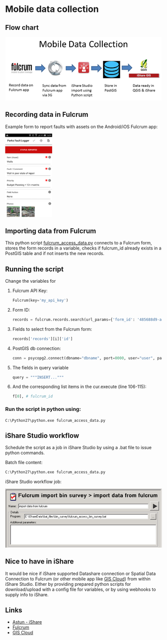 # Mobile data collection

## Flow chart

![flow chart image](https://raw.githubusercontent.com/rjspiers/mobile-GIS-data-collection/master/gis%20flowchart%20for%20github.png)


## Recording data in Fulcrum

Example form to report faults with assets on the Android/iOS Fulcrum app:

<img src="https://raw.githubusercontent.com/rjspiers/mobile-GIS-data-collection/master/fulcrum_form_example.png" width=30%>

## Importing data from Fulcrum

This python script [fulcrum_access_data.py](fulcrum_access_data.py) connects to a Fulcrum form, stores the form records in a variable, checks if fulcrum_id already exists in a PostGIS table and if not inserts the new records.

## Running the script
Change the variables for 

1. Fulcrum API Key: 
	```python
	Fulcrum(key='my_api_key')
	```

1. Form ID: 
	
	```python
	records = fulcrum.records.search(url_params={'form_id': '485688d9-aca6-4586-a624-260b0ca71c6a'})
	```

1. Fields to select from the Fulcrum form: 
	
	```python
	records['records'][i]['id']
	```

1. PostGIS db connection: 
	
	```python
	conn = psycopg2.connect(dbname="dbname", port=0000, user="user", password="password", host="host")
	```

1. The fields in query variable 
	
	```python
	query = """INSERT..."""
	```

1. And the corresponding list items in the cur.execute (line 106-115): 
	
	```python
	f[0], # fulcrum_id
	```



### Run the script in python using:

`
C:\Python27\python.exe fulcrum_access_data.py
`

## iShare Studio workflow
Schedule the script as a job in iShare Studio by using a .bat file to issue python commands.

Batch file content:

```bat
C:\Python27\python.exe fulcrum_access_data.py
```

iShare Studio workflow job:

![workflow job image](https://raw.githubusercontent.com/rjspiers/mobile-GIS-data-collection/master/iShare_studio_job.PNG)

## Nice to have in iShare
It would be nice if iShare supported Datashare connection or Spatial Data Connection to Fulcrum (or other mobile app like [GIS Cloud](http://www.giscloud.com/)) from within iShare Studio. Either by providing prepared python scripts for download/upload with a config file for variables, or by using webhooks to supply info to iShare.

## Links
- [Astun - iShare](https://astuntechnology.com/)
- [Fulcrum](http://www.fulcrumapp.com/)
- [GIS Cloud](http://www.giscloud.com/)
